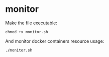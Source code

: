 # monitor

Make the file executable:

```
chmod +x monitor.sh
```

And monitor docker containers resource usage:

```
./monitor.sh
```
